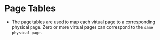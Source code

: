 # Page Tables

- The page tables are used to map each virtual page to a corresponding physical page. Zero or more virtual pages can correspond to the `same physical page`.

